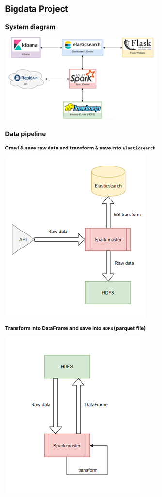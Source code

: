 # Bigdata Project

## System diagram
![System diagram](/images/system-diagram.png)

## Data pipeline

### Crawl & save raw data and transform & save into `Elasticsearch`
![Crawl & save raw data and transform & save into Elasticsearch](/images/data-pipeline-1.png)

### Transform into DataFrame and save into `HDFS` (parquet file)
![Transform into DataFrame and save into `HDFS` (parquet file)](/images/data-pipeline-2.png)
